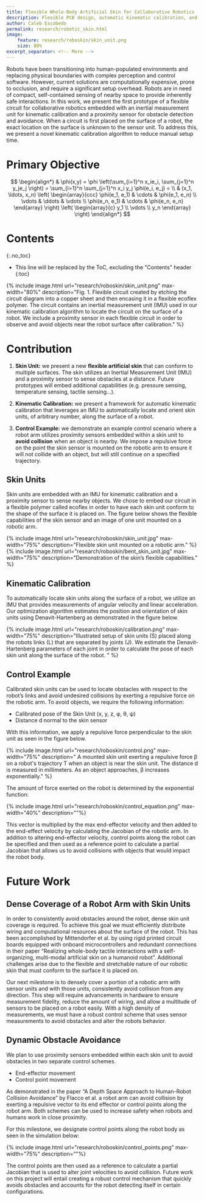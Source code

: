 ```yaml
---
title: Flexible Whole-Body Artificial Skin for Collaborative Robotics
description: Flexible PCB design, automatic kinematic calibration, and collision avoidance
author: Caleb Escobedo
permalink: research/robotic_skin.html
image:
    feature: research/roboskin/skin_unit.png
    size: 80%
excerpt_separator: <!-- More -->
---
```


Robots have been transitioning into human-populated environments and replacing physical boundaries with complex perception and control software. However, current solutions are computationally expensive, prone to occlusion, and require a significant setup overhead. Robots are in need of compact, self-contained sensing of nearby space to provide inherently safe interactions.
In this work, we present the first prototype of a flexible circuit for collaborative robotics embedded with an inertial measurement unit for kinematic calibration and a proximity sensor for obstacle detection and avoidance.
When a circuit is first placed on the surface of a robot, the exact location on the surface is unknown to the sensor unit. To address this, we present a novel kinematic calibration algorithm to reduce manual setup time.

<!-- More -->

# Primary Objective
$$
\begin{align*}
  & \phi(x,y) = \phi \left(\sum_{i=1}^n x_ie_i, \sum_{j=1}^n y_je_j \right)
  = \sum_{i=1}^n \sum_{j=1}^n x_i y_j \phi(e_i, e_j) = \\
  & (x_1, \ldots, x_n) \left( \begin{array}{ccc}
      \phi(e_1, e_1) & \cdots & \phi(e_1, e_n) \\
      \vdots & \ddots & \vdots \\
      \phi(e_n, e_1) & \cdots & \phi(e_n, e_n)
    \end{array} \right)
  \left( \begin{array}{c}
      y_1 \\
      \vdots \\
      y_n
    \end{array} \right)
\end{align*}
$$
# Contents
{:.no_toc}

* This line will be replaced by the ToC, excluding the "Contents" header
{:toc}


{% include image.html url="research/roboskin/skin_unit.png" max-width="80%" description="Fig. 1. Flexible circuit created by etching the circuit diagram into a copper sheet and then encasing it in a flexible ecoflex polymer. The circuit contains an inertial measurement unit (IMU) used in our kinematic calibration algorithm to locate the circuit on the surface of a robot. We include a proximity sensor in each flexible circuit in order to observe and avoid objects near the robot surface after calibration." %}


# Contribution

1. **Skin Unit:** we present a new **flexible artificial skin** that can conform to multiple surfaces. The skin utilizes an Inertial Measurement Unit (IMU) and a proximity sensor to sense obstacles at a distance. Future prototypes will embed additional capabilities (e.g. pressure sensing, temperature sensing, tactile sensing...).

1. **Kinematic Calibration:** we present a framework for automatic kinematic calibration that leverages an IMU to automatically locate and orient skin units, of arbitrary number, along the surface of a robot.

1. **Control Example:** we demonstrate an example control scenario where a robot arm utilizes proximity sensors embedded within a skin unit to **avoid collision** when an object is nearby. We impose a repulsive force on the point the skin sensor is mounted on the robotic arm to ensure it will not collide with an object, but will still continue on a specified trajectory.


## Skin Units

Skin units are embedded with an IMU for kinematic calibration and a proximity sensor to sense nearby objects. We chose to embed our circuit in a flexible polymer called ecoflex in order to have each skin unit conform to the shape of the surface it is placed on. The figure below shows the flexible capabilities of the skin sensor and an image of one unit mounted on a robotic arm.


<div class="row">
  <div class="col-md-6 col-print-6">
    {% include image.html url="research/roboskin/skin_unit.jpg" max-width="75%" description="Flexible skin unit mounted on a robotic arm." %}
  </div>
  <div class="col-md-6 col-print-6">
    {% include image.html url="research/roboskin/bent_skin_unit.jpg" max-width="75%" description="Demonstration of the skin’s flexible capabilities." %}
  </div>
</div>


## Kinematic Calibration

To automatically locate skin units along the surface of a robot, we utilize an IMU that provides measurements of angular velocity and linear acceleration. Our optimization algorithm estimates the position and orientation of skin units using Denavit-Hartenberg as demonstrated in the figure below.

{% include image.html url="research/roboskin/calibration.png" max-width="75%" description="Illustrated setup of skin units (S) placed along the robots links (L) that are separated by joints (J). We estimate the  Denavit-Hartenberg parameters of each joint in order to calculate the pose of each skin unit along the surface of the robot. " %}



## Control Example

Calibrated skin units can be used to locate obstacles with respect to the robot’s links and avoid undesired collisions by exerting a repulsive force on the robotic arm. To avoid objects, we require the following information:

* Calibrated pose of the Skin Unit (x, y, z, φ, θ, ψ)
* Distance d normal to the skin sensor

With this information, we apply a repulsive force perpendicular to the skin unit as seen in the figure below.

{% include image.html url="research/roboskin/control.png" max-width="75%" description=" A mounted skin unit exerting a repulsive force β on a robot's trajectory
T when an object is near the skin unit. The distance d is measured in millimeters. As an object approaches, β increases exponentially." %}

The amount of force exerted on the robot is determined by the exponential function: 

{% include image.html url="research/roboskin/control_equation.png" max-width="40%" description=""%}


This vector is multiplied by the max end-effector velocity and then added to the end-effect velocity by calculating the Jacobian of the robotic arm. In addition to altering end-effector velocity, control points along the robot can be specified and then used as a reference point to calculate a partial Jacobian that allows us to avoid collisions with objects that would impact the robot body.





# Future Work


## Dense Coverage of a Robot Arm with Skin Units

In order to consistently avoid obstacles around the robot, dense skin unit coverage is required. To achieve this goal we must efficiently distribute wiring and computational resources about the surface of the robot. This has been accomplished by Mittendorfer et al. by using rigid printed circuit boards equipped with onboard microcontrollers and redundant connections in their paper “Realizing whole-body tactile interactions with a self-organizing, multi-modal artificial skin on a humanoid robot”. Additional challenges arise due to the flexible and stretchable nature of our robotic skin that must conform to the surface it is placed on. 

Our next milestone is to densely cover a portion of a robotic arm with sensor units and with those units, consistently avoid collision from any direction. This step will require advancements in hardware to ensure measurement fidelity, reduce the amount of wiring, and allow a multitude of sensors to be placed on a robot easily. With a high density of measurements, we must have a robust control scheme that uses sensor measurements to avoid obstacles and alter the robots behavior.


## Dynamic Obstacle Avoidance

We plan to use proximity sensors embedded within each skin unit to avoid obstacles in two separate control schemes.

* End-effector movement
* Control point movement

As demonstrated in the paper “A Depth Space Approach to Human-Robot Collision Avoidance” by Flacco et al. a robot arm can avoid collision by exerting a repulsive vector to its end effector or control points along the robot arm. Both schemes can be used to increase safety when robots and humans work in close proximity.

For this milestone, we designate control points along the robot body as seen in the simulation below: 

{% include image.html url="research/roboskin/control_points.png" max-width="75%" description=""%}


The control points are then used as a reference to calculate a partial Jacobian that is used to alter joint velocities to avoid collision. Future work on this project will entail creating a robust control mechanism that quickly avoids obstacles and accounts for the robot detecting itself in certain configurations. 



